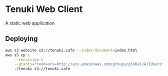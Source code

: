 # Tenuki Web Client

A static web application

## Deploying

```bash
aws s3 website s3://tenuki.cafe --index-document=index.html
aws s3 cp \
    --recursive \
    --grants="read=uri=http://acs.amazonaws.com/groups/global/AllUsers" \
    ./tenuki s3://tenuki.cafe
```
